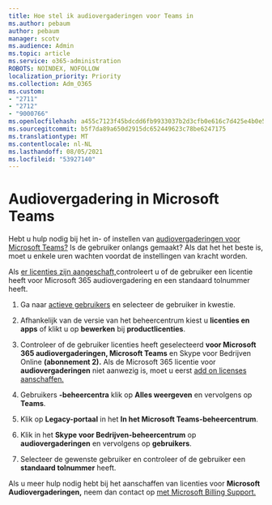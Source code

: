 ```yaml
---
title: Hoe stel ik audiovergaderingen voor Teams in
ms.author: pebaum
author: pebaum
manager: scotv
ms.audience: Admin
ms.topic: article
ms.service: o365-administration
ROBOTS: NOINDEX, NOFOLLOW
localization_priority: Priority
ms.collection: Adm_O365
ms.custom:
- "2711"
- "2712"
- "9000766"
ms.openlocfilehash: a455c7123f45bdcdd6fb9933037b2d3cfb0e616c7d425e4b0e54b2c15b7280e2
ms.sourcegitcommit: b5f7da89a650d2915dc652449623c78be6247175
ms.translationtype: MT
ms.contentlocale: nl-NL
ms.lasthandoff: 08/05/2021
ms.locfileid: "53927140"
---
```

# <a name="microsoft-teams--audio-conferencing"></a>Audiovergadering in Microsoft Teams

Hebt u hulp nodig bij het in- of instellen van [audiovergaderingen voor Microsoft Teams?](/microsoftteams/set-up-audio-conferencing-in-teams)  Is de gebruiker onlangs gemaakt? Als dat het het beste is, moet u enkele uren wachten voordat de instellingen van kracht worden.

Als [er licenties zijn aangeschaft,](/microsoftteams/set-up-audio-conferencing-in-teams#step-2-get-and-assign-licenses)controleert u of de gebruiker een licentie heeft voor Microsoft 365 audiovergadering en een standaard tolnummer heeft.

1. Ga naar [actieve gebruikers](https://admin.microsoft.com/Adminportal/Home?source=applauncher#/users) en selecteer de gebruiker in kwestie.

2. Afhankelijk van de versie van het beheercentrum kiest u **licenties en apps** of klikt u op **bewerken** bij **productlicenties**.

3. Controleer of de gebruiker licenties heeft geselecteerd **voor Microsoft 365 audiovergaderingen, Microsoft Teams** en Skype voor Bedrijven Online **(abonnement 2).** Als de Microsoft 365 licentie voor **audiovergaderingen** niet aanwezig is, moet u eerst [add on licenses aanschaffen.](/microsoftteams/teams-add-on-licensing/microsoft-teams-add-on-licensing?tabs=small-business)

4. Gebruikers **-beheercentra** klik op **Alles weergeven** en vervolgens op **Teams**.

5. Klik op **Legacy-portaal** in het **In het Microsoft Teams-beheercentrum**.

6. Klik in het **Skype voor Bedrijven-beheercentrum** op **audiovergaderingen** en vervolgens op **gebruikers**.

7. Selecteer de gewenste gebruiker en controleer of de gebruiker een **standaard tolnummer** heeft.

Als u meer hulp nodig hebt bij het aanschaffen van licenties voor **Microsoft Audiovergaderingen,** neem dan contact op [met Microsoft Billing Support.](https://go.microsoft.com/fwlink/p/?linkid=518322)
